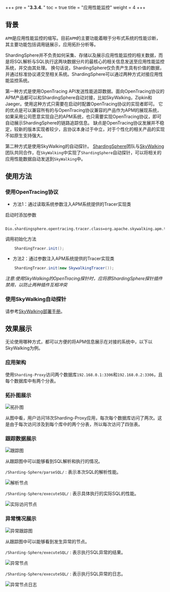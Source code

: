 +++
pre = "<b>3.3.4. </b>"
toc = true
title = "应用性能监控"
weight = 4
+++

## 背景

`APM`是应用性能监控的缩写。目前`APM`的主要功能着眼于分布式系统的性能诊断，其主要功能包括调用链展示，应用拓扑分析等。

ShardingSphere并不负责如何采集、存储以及展示应用性能监控的相关数据，而是将SQL解析与SQL执行这两块数据分片的最核心的相关信息发送至应用性能监控系统，并交由其处理。
换句话说，ShardingSphere仅负责产生具有价值的数据，并通过标准协议递交至相关系统。ShardingSphere可以通过两种方式对接应用性能监控系统。

第一种方式是使用OpenTracing API发送性能追踪数据。面向OpenTracing协议的APM产品都可以和ShardingSphere自动对接，比如SkyWalking，Zipkin和Jaeger。使用这种方式只需要在启动时配置OpenTracing协议的实现者即可。
它的优点是可以兼容所有的与OpenTracing协议兼容的产品作为APM的展现系统，如果采用公司愿意实现自己的APM系统，也只需要实现OpenTracing协议，即可自动展示ShardingSphere的链路追踪信息。
缺点是OpenTracing协议发展并不稳定，较新的版本实现者较少，且协议本身过于中立，对于个性化的相关产品的实现不如原生支持强大。

第二种方式是使用SkyWalking的自动探针。
[ShardingSphere](http://shardingsphere.apache.org)团队与[SkyWalking](http://skywalking.io)团队共同合作，在`SkyWalking`中实现了`ShardingSphere`自动探针，可以将相关的应用性能数据自动发送到`SkyWalking`中。

## 使用方法

### 使用OpenTracing协议

* 方法1：通过读取系统参数注入APM系统提供的Tracer实现类

启动时添加参数

```
    -Dio.shardingsphere.opentracing.tracer.class=org.apache.skywalking.apm.toolkit.opentracing.SkywalkingTracer
```

调用初始化方法

```java
    ShardingTracer.init();
```

* 方法2：通过参数注入APM系统提供的Tracer实现类

```java
    ShardingTracer.init(new SkywalkingTracer());
```

*注意:使用SkyWalking的OpenTracing探针时，应将原ShardingSphere探针插件禁用，以防止两种插件互相冲突*

### 使用SkyWalking自动探针

请参考[SkyWalking部署手册](https://github.com/apache/incubator-skywalking/blob/5.x/docs/cn/Quick-start-CN.md)。

## 效果展示

无论使用哪种方式，都可以方便的将APM信息展示在对接的系统中，以下以SkyWalking为例。

### 应用架构

使用`Sharding-Proxy`访问两个数据库`192.168.0.1:3306`和`192.168.0.2:3306`，且每个数据库中有两个分表。

### 拓扑图展示

![拓扑图](http://shardingsphere.apache.org/document/current/img/apm/5x_topology.png)

从图中看，用户访问18次Sharding-Proxy应用，每次每个数据库访问了两次。这是由于每次访问涉及到每个库中的两个分表，所以每次访问了四张表。

### 跟踪数据展示

![跟踪图](http://shardingsphere.apache.org/document/current/img/apm/5x_trace.png)

从跟踪图中可以能够看到SQL解析和执行的情况。

`/Sharding-Sphere/parseSQL/` : 表示本次SQL的解析性能。

![解析节点](http://shardingsphere.apache.org/document/current/img/apm/5x_parse.png)

`/Sharding-Sphere/executeSQL/` : 表示具体执行的实际SQL的性能。

![实际访问节点](http://shardingsphere.apache.org/document/current/img/apm/5x_executeSQL.png)

### 异常情况展示

![异常跟踪图](http://shardingsphere.apache.org/document/current/img/apm/5x_trace_err.png)

从跟踪图中可以能够看到发生异常的节点。

`/Sharding-Sphere/executeSQL/` : 表示执行SQL异常的结果。

![异常节点](http://shardingsphere.apache.org/document/current/img/apm/5x_executeSQL_Tags_err.png)

`/Sharding-Sphere/executeSQL/` : 表示执行SQL异常的日志。

![异常节点日志](http://shardingsphere.apache.org/document/current/img/apm/5x_executeSQL_Logs_err.png)
